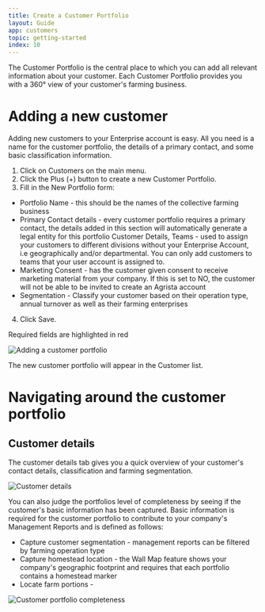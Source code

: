 ```yaml
---
title: Create a Customer Portfolio
layout: Guide
app: customers
topic: getting-started
index: 10
---
```


The Customer Portfolio is the central place to which you can add all relevant information about your customer. Each Customer Portfolio provides you with a 360° view of your customer's farming business.

# Adding a new customer

Adding new customers to your Enterprise account is easy. All you need is a name for the customer portfolio, the details of a primary contact, and some basic classification information.

1. Click on Customers on the main menu.
2. Click the Plus (+) button to create a new Customer Portfolio.
3. Fill in the New Portfolio form:
  * Portfolio Name - this should be the names of the collective farming business
  * Primary Contact details - every customer portfolio requires a primary contact, the details added in this section will automatically generate a legal entity for this portfolio
  Customer Details, Teams - used to assign your customers to different divisions without your Enterprise Account, i.e geographically and/or departmental. You can only add customers to teams that your user account is assigned to.
  * Marketing Consent - has the customer given consent to receive marketing material from your company. If this is set to NO, the customer will not be able to be invited to create an Agrista account
  * Segmentation - Classify your customer based on their operation type, annual turnover as well as their farming enterprises
4. Click Save. 

Required fields are highlighted in red

![Adding a customer portfolio](/images/guides/customers/new_portfolio_form.jpg)

The new customer portfolio will appear in the Customer list.

# Navigating around the customer portfolio

## Customer details

The customer details tab gives you a quick overview of your customer's contact details, classification and farming segmentation.

![Customer details](/images/guides/customers/customer_details.jpg)

You can also judge the portfolios level of completeness by seeing if the customer's basic information has been captured. Basic information is required for the customer portfolio to contribute to your company's Management Reports and is defined as follows:

- Capture customer segmentation - management reports can be filtered by farming operation type
- Capture homestead location - the Wall Map feature shows your company's geographic footprint and requires that each portfolio contains a homestead marker
- Locate farm portions - 

![Customer portfolio completeness](/images/guides/customers/portfolio_completeness.jpg)
